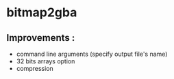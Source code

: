 # bitmap2gba
## Improvements :
- command line arguments (specify output file's name)
- 32 bits arrays option
- compression
